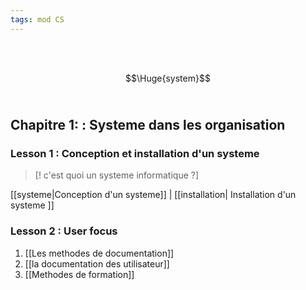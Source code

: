 ```yaml
---
tags: mod CS 
---
```

<br/>
<br/>

$$\Huge{system}$$
<br/>

## **Chapitre 1:** : Systeme dans les organisation

### **Lesson 1 :** Conception et installation d'un systeme 
>[! c'est quoi un systeme  informatique ?] 

[[systeme|Conception d'un systeme]] | [[installation| Installation d'un systeme ]]  

###  **Lesson 2 :** User focus
1. [[Les methodes de documentation]] 
2. [[la documentation des utilisateur]] 
3. [[Methodes de formation]] 